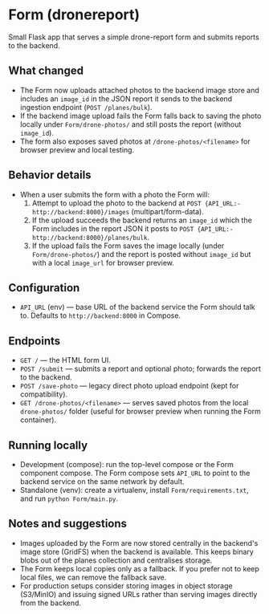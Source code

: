 # Form (dronereport)

Small Flask app that serves a simple drone-report form and submits reports to the backend.

What changed
------------
- The Form now uploads attached photos to the backend image store and includes an `image_id` in the JSON report it sends to the backend ingestion endpoint (`POST /planes/bulk`).
- If the backend image upload fails the Form falls back to saving the photo locally under `Form/drone-photos/` and still posts the report (without `image_id`).
- The form also exposes saved photos at `/drone-photos/<filename>` for browser preview and local testing.

Behavior details
----------------
- When a user submits the form with a photo the Form will:
  1. Attempt to upload the photo to the backend at `POST {API_URL:-http://backend:8000}/images` (multipart/form-data).
  2. If the upload succeeds the backend returns an `image_id` which the Form includes in the report JSON it posts to `POST {API_URL:-http://backend:8000}/planes/bulk`.
  3. If the upload fails the Form saves the image locally (under `Form/drone-photos/`) and the report is posted without `image_id` but with a local `image_url` for browser preview.

Configuration
-------------
- `API_URL` (env) — base URL of the backend service the Form should talk to. Defaults to `http://backend:8000` in Compose.

Endpoints
---------
- `GET /` — the HTML form UI.
- `POST /submit` — submits a report and optional photo; forwards the report to the backend.
- `POST /save-photo` — legacy direct photo upload endpoint (kept for compatibility).
- `GET /drone-photos/<filename>` — serves saved photos from the local `drone-photos/` folder (useful for browser preview when running the Form container).

Running locally
----------------
- Development (compose): run the top-level compose or the Form component compose. The Form compose sets `API_URL` to point to the backend service on the same network by default.
- Standalone (venv): create a virtualenv, install `Form/requirements.txt`, and run `python Form/main.py`.

Notes and suggestions
---------------------
- Images uploaded by the Form are now stored centrally in the backend's image store (GridFS) when the backend is available. This keeps binary blobs out of the planes collection and centralises storage.
- The Form keeps local copies only as a fallback. If you prefer not to keep local files, we can remove the fallback save.
- For production setups consider storing images in object storage (S3/MinIO) and issuing signed URLs rather than serving images directly from the backend.
